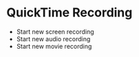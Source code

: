 # QuickTime Recording

- Start new screen recording
- Start new audio recording
- Start new movie recording